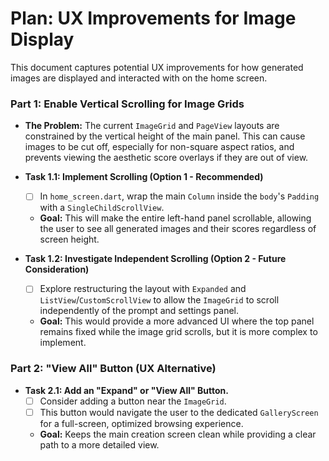 # Plan: UX Improvements for Image Display

This document captures potential UX improvements for how generated images are displayed and interacted with on the home screen.

### Part 1: Enable Vertical Scrolling for Image Grids

*   **The Problem:** The current `ImageGrid` and `PageView` layouts are constrained by the vertical height of the main panel. This can cause images to be cut off, especially for non-square aspect ratios, and prevents viewing the aesthetic score overlays if they are out of view.

*   **Task 1.1: Implement Scrolling (Option 1 - Recommended)**
    *   [ ] In `home_screen.dart`, wrap the main `Column` inside the `body`'s `Padding` with a `SingleChildScrollView`.
    *   **Goal:** This will make the entire left-hand panel scrollable, allowing the user to see all generated images and their scores regardless of screen height.

*   **Task 1.2: Investigate Independent Scrolling (Option 2 - Future Consideration)**
    *   [ ] Explore restructuring the layout with `Expanded` and `ListView`/`CustomScrollView` to allow the `ImageGrid` to scroll independently of the prompt and settings panel.
    *   **Goal:** This would provide a more advanced UI where the top panel remains fixed while the image grid scrolls, but it is more complex to implement.

### Part 2: "View All" Button (UX Alternative)

*   **Task 2.1: Add an "Expand" or "View All" Button.**
    *   [ ] Consider adding a button near the `ImageGrid`.
    *   [ ] This button would navigate the user to the dedicated `GalleryScreen` for a full-screen, optimized browsing experience.
    *   **Goal:** Keeps the main creation screen clean while providing a clear path to a more detailed view.
